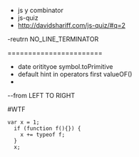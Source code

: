 - js y combinator
- js-quiz
- http://davidshariff.com/js-quiz/#q=2

-reutrn NO_LINE_TERMINATOR

=======================
- date oritityoe symbol.toPrimitive 
- default hint in operators first valueOF()
- 

--from LEFT TO RIGHT

#WTF
```
var x = 1;
  if (function f(){}) {
    x += typeof f;
  }
  x;
  
````